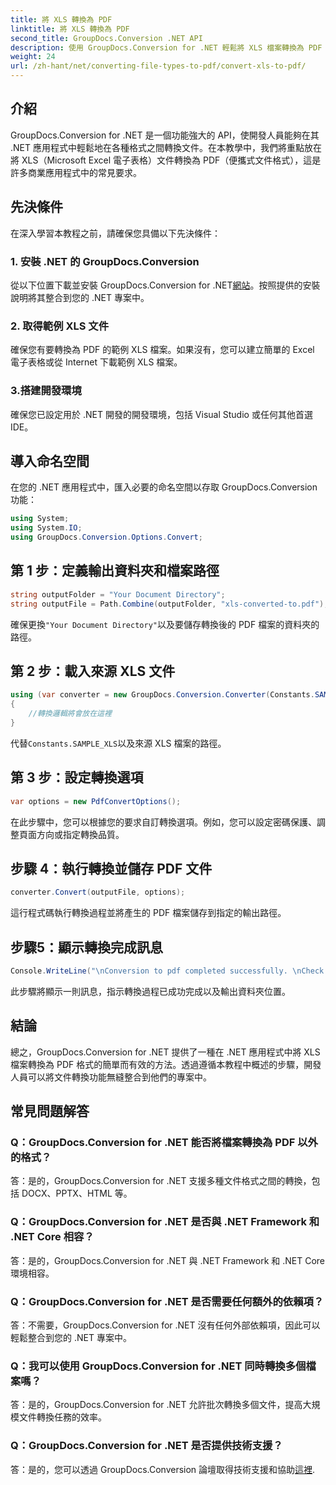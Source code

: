 ```yaml
---
title: 將 XLS 轉換為 PDF
linktitle: 將 XLS 轉換為 PDF
second_title: GroupDocs.Conversion .NET API
description: 使用 GroupDocs.Conversion for .NET 輕鬆將 XLS 檔案轉換為 PDF 格式。無縫整合、全面的文件和可用的支援。
weight: 24
url: /zh-hant/net/converting-file-types-to-pdf/convert-xls-to-pdf/
---
```

## 介紹
GroupDocs.Conversion for .NET 是一個功能強大的 API，使開發人員能夠在其 .NET 應用程式中輕鬆地在各種格式之間轉換文件。在本教學中，我們將重點放在將 XLS（Microsoft Excel 電子表格）文件轉換為 PDF（便攜式文件格式），這是許多商業應用程式中的常見要求。
## 先決條件
在深入學習本教程之前，請確保您具備以下先決條件：
### 1. 安裝 .NET 的 GroupDocs.Conversion
從以下位置下載並安裝 GroupDocs.Conversion for .NET[網站](https://releases.groupdocs.com/conversion/net/)。按照提供的安裝說明將其整合到您的 .NET 專案中。
### 2. 取得範例 XLS 文件
確保您有要轉換為 PDF 的範例 XLS 檔案。如果沒有，您可以建立簡單的 Excel 電子表格或從 Internet 下載範例 XLS 檔案。
### 3.搭建開發環境
確保您已設定用於 .NET 開發的開發環境，包括 Visual Studio 或任何其他首選 IDE。

## 導入命名空間
在您的 .NET 應用程式中，匯入必要的命名空間以存取 GroupDocs.Conversion 功能：

```csharp
using System;
using System.IO;
using GroupDocs.Conversion.Options.Convert;
```
## 第 1 步：定義輸出資料夾和檔案路徑
```csharp
string outputFolder = "Your Document Directory";
string outputFile = Path.Combine(outputFolder, "xls-converted-to.pdf");
```
確保更換`"Your Document Directory"`以及要儲存轉換後的 PDF 檔案的資料夾的路徑。
## 第 2 步：載入來源 XLS 文件
```csharp
using (var converter = new GroupDocs.Conversion.Converter(Constants.SAMPLE_XLS))
{
    //轉換邏輯將會放在這裡
}
```
代替`Constants.SAMPLE_XLS`以及來源 XLS 檔案的路徑。
## 第 3 步：設定轉換選項
```csharp
var options = new PdfConvertOptions();
```
在此步驟中，您可以根據您的要求自訂轉換選項。例如，您可以設定密碼保護、調整頁面方向或指定轉換品質。
## 步驟 4：執行轉換並儲存 PDF 文件
```csharp
converter.Convert(outputFile, options);
```
這行程式碼執行轉換過程並將產生的 PDF 檔案儲存到指定的輸出路徑。
## 步驟5：顯示轉換完成訊息
```csharp
Console.WriteLine("\nConversion to pdf completed successfully. \nCheck output in {0}", outputFolder);
```
此步驟將顯示一則訊息，指示轉換過程已成功完成以及輸出資料夾位置。

## 結論
總之，GroupDocs.Conversion for .NET 提供了一種在 .NET 應用程式中將 XLS 檔案轉換為 PDF 格式的簡單而有效的方法。透過遵循本教程中概述的步驟，開發人員可以將文件轉換功能無縫整合到他們的專案中。
## 常見問題解答
### Q：GroupDocs.Conversion for .NET 能否將檔案轉換為 PDF 以外的格式？
答：是的，GroupDocs.Conversion for .NET 支援多種文件格式之間的轉換，包括 DOCX、PPTX、HTML 等。
### Q：GroupDocs.Conversion for .NET 是否與 .NET Framework 和 .NET Core 相容？
答：是的，GroupDocs.Conversion for .NET 與 .NET Framework 和 .NET Core 環境相容。
### Q：GroupDocs.Conversion for .NET 是否需要任何額外的依賴項？
答：不需要，GroupDocs.Conversion for .NET 沒有任何外部依賴項，因此可以輕鬆整合到您的 .NET 專案中。
### Q：我可以使用 GroupDocs.Conversion for .NET 同時轉換多個檔案嗎？
答：是的，GroupDocs.Conversion for .NET 允許批次轉換多個文件，提高大規模文件轉換任務的效率。
### Q：GroupDocs.Conversion for .NET 是否提供技術支援？
答：是的，您可以透過 GroupDocs.Conversion 論壇取得技術支援和協助[這裡](https://forum.groupdocs.com/c/conversion/11).